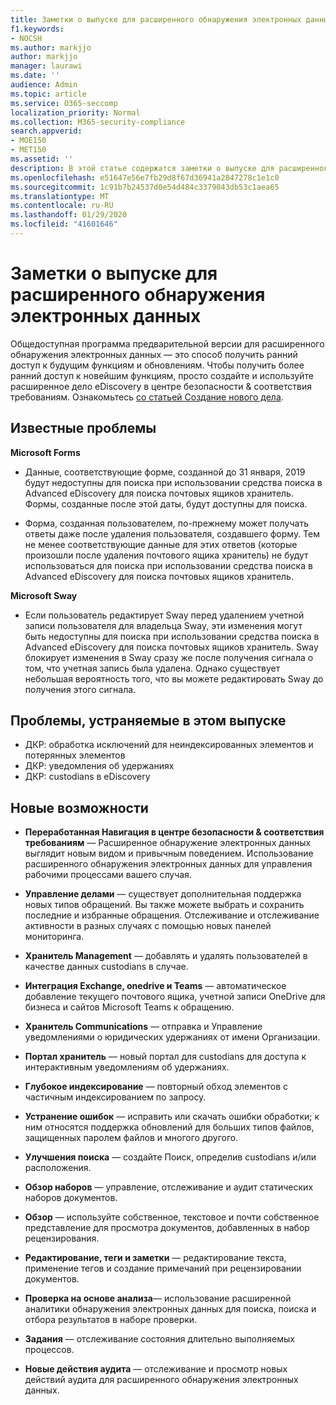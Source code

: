 ```yaml
---
title: Заметки о выпуске для расширенного обнаружения электронных данных
f1.keywords:
- NOCSH
ms.author: markjjo
author: markjjo
manager: laurawi
ms.date: ''
audience: Admin
ms.topic: article
ms.service: O365-seccomp
localization_priority: Normal
ms.collection: M365-security-compliance
search.appverid:
- MOE150
- MET150
ms.assetid: ''
description: В этой статье содержатся заметки о выпуске для расширенного обнаружения электронных данных.
ms.openlocfilehash: e51647e56e7fb29d8f67d36941a2847278c1e1c0
ms.sourcegitcommit: 1c91b7b24537d0e54d484c3379043db53c1aea65
ms.translationtype: MT
ms.contentlocale: ru-RU
ms.lasthandoff: 01/29/2020
ms.locfileid: "41601646"
---
```

# <a name="release-notes-for-advanced-ediscovery"></a>Заметки о выпуске для расширенного обнаружения электронных данных

Общедоступная программа предварительной версии для расширенного обнаружения электронных данных — это способ получить ранний доступ к будущим функциям и обновлениям. Чтобы получить более ранний доступ к новейшим функциям, просто создайте и используйте расширенное дело eDiscovery в центре безопасности & соответствия требованиям. Ознакомьтесь [со статьей Создание нового дела](create-new-ediscovery-case.md).

## <a name="known-issues"></a>Известные проблемы

**Microsoft Forms**

- Данные, соответствующие форме, созданной до 31 января, 2019 будут недоступны для поиска при использовании средства поиска в Advanced eDiscovery для поиска почтовых ящиков хранитель. Формы, созданные после этой даты, будут доступны для поиска.

- Форма, созданная пользователем, по-прежнему может получать ответы даже после удаления пользователя, создавшего форму. Тем не менее соответствующие данные для этих ответов (которые произошли после удаления почтового ящика хранитель) не будут использоваться для поиска при использовании средства поиска в Advanced eDiscovery для поиска почтовых ящиков хранитель.
 
**Microsoft Sway**

- Если пользователь редактирует Sway перед удалением учетной записи пользователя для владельца Sway, эти изменения могут быть недоступны для поиска при использовании средства поиска в Advanced eDiscovery для поиска почтовых ящиков хранитель. Sway блокирует изменения в Sway сразу же после получения сигнала о том, что учетная запись была удалена. Однако существует небольшая вероятность того, что вы можете редактировать Sway до получения этого сигнала.

## <a name="issues-fixed-in-this-release"></a>Проблемы, устраняемые в этом выпуске

- ДКР: обработка исключений для неиндексированных элементов и потерянных элементов
- ДКР: уведомления об удержаниях
- ДКР: custodians в eDiscovery

## <a name="whats-new"></a>Новые возможности

- **Переработанная Навигация в центре безопасности & соответствия требованиям** — Расширенное обнаружение электронных данных выглядит новым видом и привычным поведением. Использование расширенного обнаружения электронных данных для управления рабочими процессами вашего случая.

- **Управление делами** — существует дополнительная поддержка новых типов обращений. Вы также можете выбрать и сохранить последние и избранные обращения. Отслеживание и отслеживание активности в разных случаях с помощью новых панелей мониторинга.

- **Хранитель Management** — добавлять и удалять пользователей в качестве данных custodians в случае.

- **Интеграция Exchange, onedrive и Teams** — автоматическое добавление текущего почтового ящика, учетной записи OneDrive для бизнеса и сайтов Microsoft Teams к обращению. 

- **Хранитель Communications** — отправка и Управление уведомлениями о юридических удержаниях от имени Организации.

- **Портал хранитель** — новый портал для custodians для доступа к интерактивным уведомлениям об удержаниях.

- **Глубокое индексирование** — повторный обход элементов с частичным индексированием по запросу.

- **Устранение ошибок** — исправить или скачать ошибки обработки; к ним относятся поддержка обновлений для больших типов файлов, защищенных паролем файлов и многого другого. 

- **Улучшения поиска** — создайте Поиск, определив custodians и/или расположения.

- **Обзор наборов** — управление, отслеживание и аудит статических наборов документов.

- **Обзор** — используйте собственное, текстовое и почти собственное представление для просмотра документов, добавленных в набор рецензирования.

- **Редактирование, теги и заметки** — редактирование текста, применение тегов и создание примечаний при рецензировании документов.
  
- **Проверка на основе анализа**— использование расширенной аналитики обнаружения электронных данных для поиска, поиска и отбора результатов в наборе проверки.

- **Задания** — отслеживание состояния длительно выполняемых процессов.

- **Новые действия аудита** — отслеживание и просмотр новых действий аудита для расширенного обнаружения электронных данных.
